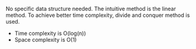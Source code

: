 No specific data structure needed. The intuitive method is 
the linear method. To achieve better time complexity,
divide and conquer method is used. 
  

- Time complexity is O(log(n))
- Space complexity is O(1)